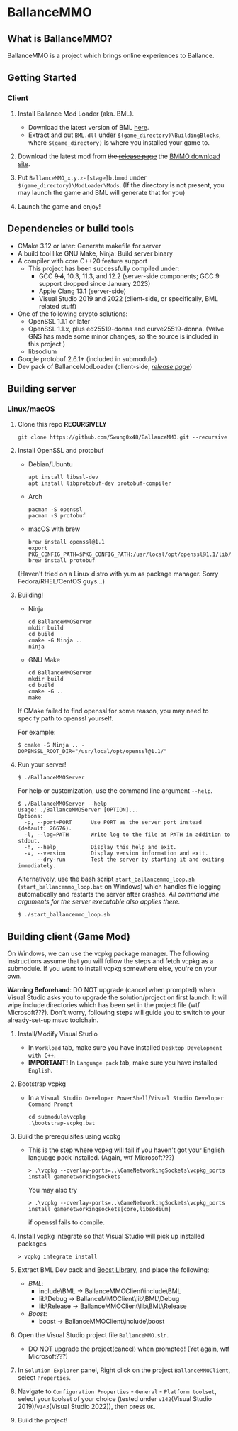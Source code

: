 # BallanceMMO

## What is BallanceMMO?

BallanceMMO is a project which brings online experiences to Ballance.

## Getting Started

### Client

1. Install Ballance Mod Loader (aka. BML).
    - Download the latest version of BML [here](https://github.com/Gamepiaynmo/BallanceModLoader/releases).
    - Extract and put `BML.dll` under `$(game_directory)\BuildingBlocks`, where `$(game_directory)` is where you installed your game to.
2. Download the latest mod from ~~the [release page](https://github.com/Swung0x48/BallanceMMO/releases)~~ the [BMMO download site](https://dl.bmmo.bcrc.site).

3. Put `BallanceMMO_x.y.z-[stage]b.bmod` under `$(game_directory)\ModLoader\Mods`. (If the directory is not present, you may launch the game and BML will generate that for you)

4. Launch the game and enjoy!

## Dependencies or build tools

- CMake 3.12 or later: Generate makefile for server
- A build tool like GNU Make, Ninja: Build server binary
- A compiler with core C++20 feature support
  - This project has been successfully compiled under:
    - GCC ~~9.4~~, 10.3, 11.3, and 12.2 (server-side components; GCC 9 support dropped since January 2023)
    - Apple Clang 13.1 (server-side)
    - Visual Studio 2019 and 2022 (client-side, or specifically, BML related stuff)
- One of the following crypto solutions:
  - OpenSSL 1.1.1 or later
  - OpenSSL 1.1.x, plus ed25519-donna and curve25519-donna. (Valve GNS has made some minor changes, so the source is included in this project.)
  - libsodium
- Google protobuf 2.6.1+ (included in submodule)
- Dev pack of BallanceModLoader (client-side, [*release page*](https://github.com/Gamepiaynmo/BallanceModLoader/releases))

## Building server

### Linux/macOS

1. Clone this repo __RECURSIVELY__

    ```commandline
    git clone https://github.com/Swung0x48/BallanceMMO.git --recursive
    ```

2. Install OpenSSL and protobuf

    - Debian/Ubuntu

        ```commandline
        apt install libssl-dev
        apt install libprotobuf-dev protobuf-compiler
        ```

    - Arch

        ```commandline
        pacman -S openssl
        pacman -S protobuf
        ```

    - macOS with brew

        ```commandline
        brew install openssl@1.1
        export PKG_CONFIG_PATH=$PKG_CONFIG_PATH:/usr/local/opt/openssl@1.1/lib/pkgconfig
        brew install protobuf
        ```

    (Haven't tried on a Linux distro with yum as package manager. Sorry Fedora/RHEL/CentOS guys...)

3. Building!

    - Ninja

        ```commandline
        cd BallanceMMOServer
        mkdir build
        cd build
        cmake -G Ninja ..
        ninja
        ```

    - GNU Make

        ```commandline
        cd BallanceMMOServer
        mkdir build
        cd build
        cmake -G ..
        make
        ```

    If CMake failed to find openssl for some reason, you may need to specify path to openssl yourself.

    For example:

    ```commandline
    $ cmake -G Ninja .. -DOPENSSL_ROOT_DIR="/usr/local/opt/openssl@1.1/"
    ```

4. Run your server!

    ```commandline
    $ ./BallanceMMOServer
    ```

    For help or customization, use the command line argument `--help`.

    ```commandline
    $ ./BallanceMMOServer --help
    Usage: ./BallanceMMOServer [OPTION]...
    Options:
      -p, --port=PORT      Use PORT as the server port instead (default: 26676).
      -l, --log=PATH       Write log to the file at PATH in addition to stdout.
      -h, --help           Display this help and exit.
      -v, --version        Display version information and exit.
          --dry-run        Test the server by starting it and exiting immediately.
    ```

    Alternatively, use the bash script `start_ballancemmo_loop.sh` (`start_ballancemmo_loop.bat` on Windows) which handles file logging automatically and restarts the server after crashes. *All command line arguments for the server executable also applies there.*

    ```commandline
    $ ./start_ballancemmo_loop.sh
    ```

## Building client (Game Mod)

On Windows, we can use the vcpkg package manager. The following instructions assume that you will follow the steps and fetch vcpkg as a submodule. If you want to install vcpkg somewhere else, you're on your own.

__Warning Beforehand__: DO NOT upgrade (cancel when prompted) when Visual Studio asks you to upgrade the solution/project on first launch. It will wipe include directories which has been set in the project file (wtf Microsoft???). Don't worry, following steps will guide you to switch to your already-set-up msvc toolchain.

1. Install/Modify Visual Studio
    - In `Workload` tab, make sure you have installed `Desktop Development with C++`.
    - __IMPORTANT!__ In `Language pack` tab, make sure you have installed `English`.

2. Bootstrap vcpkg
    - In a `Visual Studio Developer PowerShell`/`Visual Studio Developer Command Prompt`

        ```commandline
        cd submodule\vcpkg
        .\bootstrap-vcpkg.bat
        ```

3. Build the prerequisites using vcpkg

    - This is the step where vcpkg will fail if you haven't got your English language pack installed. (Again, wtf Microsoft???)

        ```commandline
        > .\vcpkg --overlay-ports=..\GameNetworkingSockets\vcpkg_ports install gamenetworkingsockets
        ```

        You may also try

        ```commandline
        > .\vcpkg --overlay-ports=..\GameNetworkingSockets\vcpkg_ports install gamenetworkingsockets[core,libsodium]
        ```

        if openssl fails to compile.

4. Install vcpkg integrate so that Visual Studio will pick up installed packages

    ```commandline
    > vcpkg integrate install
    ```

5. Extract BML Dev pack and [Boost Library](https://www.boost.org/users/download/), and place the following:
    - *BML*:
        - include\BML -> BallanceMMOClient\include\BML
        - lib\Debug -> BallanceMMOClient\lib\BML\Debug
        - lib\Release -> BallanceMMOClient\lib\BML\Release
    - *Boost*:
        - boost -> BallanceMMOClient\include\boost

6. Open the Visual Studio project file `BallanceMMO.sln`.
    - DO NOT upgrade the project(cancel) when prompted! (Yet again, wtf Microsoft???)

7. In `Solution Explorer` panel, Right click on the project `BallanceMMOClient`, select `Properties`.

8. Navigate to `Configuration Properties` - `General` - `Platform toolset`, select your toolset of your choice (tested under `v142`(Visual Studio 2019)/`v143`(Visual Studio 2022)), then press `OK`.

9. Build the project!

